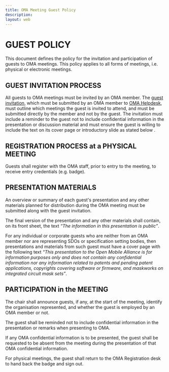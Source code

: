 ```yaml
--- 
title: OMA Meeting Guest Policy
description:
layout: web
---
```


# GUEST POLICY  

This document defines the policy for the invitation and participation of guests to OMA meetings.  This policy applies to all forms of meetings, i.e. physical or electronic meetings.

## GUEST INVITATION PROCESS

All guests to OMA meetings must be invited by an OMA member. The <a href="http://member.openmobilealliance.org/FTP/Agreements/Guest_Invitation.doc" target="_blank">guest invitation</a>, which must be submitted by an OMA member to <a href="/contact-us">OMA Helpdesk</a>, must outline which meetings the guest is invited to attend, and must be submitted directly by the member and not by the guest.  The invitation must include a reminder to the guest not to include confidential information in the presentation or discussion material and must ensure the guest is willing to include the text on its cover page or introductory slide as stated below .

## REGISTRATION PROCESS at a PHYSICAL MEETING

Guests shall register with the OMA staff, prior to entry to the meeting, to receive entry credentials (e.g. badge).

## PRESENTATION MATERIALS

An overview or summary of each guest's presentation and any other materials planned for distribution during the OMA meeting must be submitted along with the guest invitation.

The final version of the presentation and any other materials shall contain, on its front sheet, the text _“The information in this presentation is public”_.

For any individual or corporate guests who are neither from an OMA member nor are representing SDOs or specification setting bodies, then presentations and materials from such guest must have a cover page with the following text _“This presentation to the Open Mobile Alliance is for information purposes only and does not contain any confidential information nor any information related to patents and pending patent applications, copyrights covering software or firmware, and maskworks on integrated circuit mask sets”_.

## PARTICIPATION in the MEETING

The chair shall announce guests, if any, at the start of the meeting, identify the organisation represented, and whether the guest is employed by an OMA member or not.

The guest shall be reminded not to include confidential information in the presentation or remarks when presenting to OMA.

If any OMA confidential information is to be presented, the guest shall be requested to be absent from the meeting during the presentation of that OMA confidential information.

For physical meetings, the guest shall return to the OMA Registration desk to hand back the badge and sign out.
 
